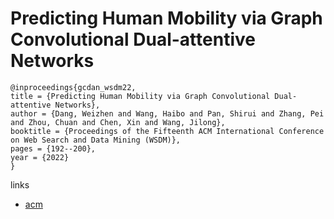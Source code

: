 # Predicting Human Mobility via Graph Convolutional Dual-attentive Networks

```
@inproceedings{gcdan_wsdm22,
title = {Predicting Human Mobility via Graph Convolutional Dual-attentive Networks},
author = {Dang, Weizhen and Wang, Haibo and Pan, Shirui and Zhang, Pei and Zhou, Chuan and Chen, Xin and Wang, Jilong},
booktitle = {Proceedings of the Fifteenth ACM International Conference on Web Search and Data Mining (WSDM)},
pages = {192--200},
year = {2022}
}
```

links
- [acm](https://dl.acm.org/doi/10.1145/3488560.3498400)
